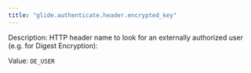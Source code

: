```yaml
---
title: "glide.authenticate.header.encrypted_key"
---
```


Description: HTTP header name to look for an externally authorized user (e.g. for Digest Encryption):

Value: `DE_USER`